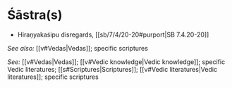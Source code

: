# Śāstra(s)

* Hiraṇyakaśipu disregards, [[sb/7/4/20-20#purport|SB 7.4.20-20]]

*See also:* [[v#Vedas|Vedas]]; specific scriptures

*See:* [[v#Vedas|Vedas]]; [[v#Vedic knowledge|Vedic knowledge]]; specific Vedic literatures; [[s#Scriptures|Scriptures]]; [[v#Vedic literatures|Vedic literatures]]; specific scriptures
